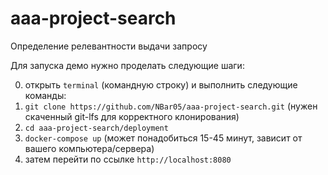 # aaa-project-search
Определение релевантности выдачи запросу

Для запуска демо нужно проделать следующие шаги:

0. открыть `terminal` (командную строку) и выполнить следующие команды:
1. `git clone https://github.com/NBar05/aaa-project-search.git` (нужен скаченный git-lfs для корректного клонирования)
2. `cd aaa-project-search/deployment`
3. `docker-compose up` (может понадобиться 15-45 минут, зависит от вашего компьютера/сервера)
4. затем перейти по ссылке `http://localhost:8080`
